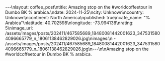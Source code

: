 ---\nlayout: coffee_post\ntitle: Amazing stop on the #worldcoffeetour in Dumbo BK % arabica.\ndate: 2024-11-25\ncity: Unknown\ncountry: Unknown\ncontinent: North America\npublished: true\ncafe_name: "% Arabica"\nlatitude: 40.702598\nlongitude: -73.994138\nrating: 5\nimage_url: /assets/images/posts/202411/467585689_18480081442001623_3475315804096665779_n_18061138462829026.jpg\nimages:\n  - /assets/images/posts/202411/467585689_18480081442001623_3475315804096665779_n_18061138462829026.jpg\n---\n\nAmazing stop on the #worldcoffeetour in Dumbo BK % arabica.